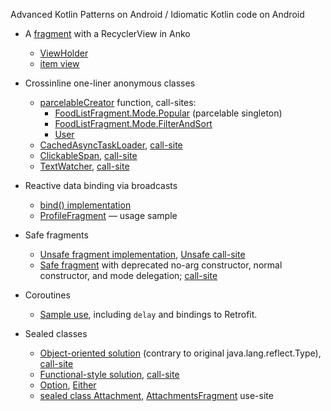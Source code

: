 Advanced Kotlin Patterns on Android /  Idiomatic Kotlin code on Android

* A [fragment](/app/src/main/java/net/aquadc/advancedkotlinpatterns/feature/ankoRecyclerView/AnkoRecyclerViewFragment.kt) with a RecyclerView in Anko
  * [ViewHolder](/app/src/main/java/net/aquadc/advancedkotlinpatterns/recycler/FoodItemHolder.kt)
  * [item view](/app/src/main/java/net/aquadc/advancedkotlinpatterns/recycler/createFoodItemHolder.kt)

* Crossinline one-liner anonymous classes
  * [parcelableCreator](/app/src/main/java/net/aquadc/advancedkotlinpatterns/common/parcelable.kt#L8) function, call-sites:
    * [FoodListFragment.Mode.Popular](/app/src/main/java/net/aquadc/advancedkotlinpatterns/feature/fragments/safe/FoodListFragment.kt#L68) (parcelable singleton)
    * [FoodListFragment.Mode.FilterAndSort](/app/src/main/java/net/aquadc/advancedkotlinpatterns/feature/fragments/safe/FoodListFragment.kt#L78)
    * [User](/app/src/main/java/net/aquadc/advancedkotlinpatterns/feature/bind/User.kt)
  * [CachedAsyncTaskLoader](/app/src/main/java/net/aquadc/advancedkotlinpatterns/feature/crossinlineOneLiner/CachedAsyncTaskLoader.kt),
  [call-site](/app/src/main/java/net/aquadc/advancedkotlinpatterns/feature/crossinlineOneLiner/LoaderFragment.kt#L59)
  * [ClickableSpan](/app/src/main/java/net/aquadc/advancedkotlinpatterns/feature/crossinlineOneLiner/ClickableSpan.kt),
  [call-site](/app/src/main/java/net/aquadc/advancedkotlinpatterns/feature/crossinlineOneLiner/LoaderFragment.kt#L64)
  * [TextWatcher](/app/src/main/java/net/aquadc/advancedkotlinpatterns/feature/crossinlineOneLiner/TextWatcher.kt),
  [call-site](/app/src/main/java/net/aquadc/advancedkotlinpatterns/feature/crossinlineOneLiner/LoaderFragment.kt#L43)

* Reactive data binding via broadcasts
  * [bind() implementation](/app/src/main/java/net/aquadc/advancedkotlinpatterns/feature/bind/bind.kt)
  * [ProfileFragment](/app/src/main/java/net/aquadc/advancedkotlinpatterns/feature/bind/ProfileFragment.kt#L29) — usage sample

* Safe fragments
  * [Unsafe fragment implementation](/app/src/main/java/net/aquadc/advancedkotlinpatterns/feature/fragments/unsafe/FoodListFragment.kt), 
  [Unsafe call-site](/app/src/main/java/net/aquadc/advancedkotlinpatterns/feature/fragments/unsafe/FoodFilterAndSortChooserFragment.kt#L54)
  * [Safe fragment](/app/src/main/java/net/aquadc/advancedkotlinpatterns/feature/fragments/safe/FoodListFragment.kt)
  with deprecated no-arg constructor, normal constructor, and mode delegation;
  [call-site](/app/src/main/java/net/aquadc/advancedkotlinpatterns/feature/fragments/safe/FoodFilterAndSortChooserFragment.kt#L54)

* Coroutines
  * [Sample use](/app/src/main/java/net/aquadc/advancedkotlinpatterns/feature/coroutines/CoroutinesFragment.kt#L50),
  including `delay` and bindings to Retrofit.

* Sealed classes
  * [Object-oriented solution](/app/src/main/java/net/aquadc/advancedkotlinpatterns/feature/sealed/javaReflectTypeFantasy/Type.java)
  (contrary to original java.lang.reflect.Type),
  [call-site](/app/src/main/java/net/aquadc/advancedkotlinpatterns/feature/sealed/javaReflectTypeFantasy/TypeCallSite.java)
  * [Functional-style solution](/app/src/main/java/net/aquadc/advancedkotlinpatterns/feature/sealed/kotlinReflectTypeStyle/Type.kt),
  [call-site](/app/src/main/java/net/aquadc/advancedkotlinpatterns/feature/sealed/kotlinReflectTypeStyle/CallSite.kt)
  * [Option](/app/src/main/java/net/aquadc/advancedkotlinpatterns/feature/sealed/unions/option/Option.kt),
  [Either](/app/src/main/java/net/aquadc/advancedkotlinpatterns/feature/sealed/unions/either/Either.kt)
  * [sealed class Attachment](app/src/main/java/net/aquadc/advancedkotlinpatterns/feature/sealed/example/Attachment.kt),
  [AttachmentsFragment](/app/src/main/java/net/aquadc/advancedkotlinpatterns/feature/sealed/example/AttachmentsFragment.kt) use-site 

